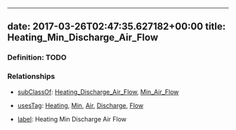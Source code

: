 
---
date: 2017-03-26T02:47:35.627182+00:00
title: Heating_Min_Discharge_Air_Flow
---
### Definition: TODO

### Relationships

* [subClassOf](http://www.w3.org/2000/01/rdf-schema#subClassOf): [Heating_Discharge_Air_Flow](https://brickschema.org/schema/1.0/Brick#Heating_Discharge_Air_Flow), [Min_Air_Flow](https://brickschema.org/schema/1.0/Brick#Min_Air_Flow)

* [usesTag](https://brickschema.org/schema/1.0/BrickFrame#usesTag): [Heating](https://brickschema.org/schema/1.0/BrickTag#Heating), [Min](https://brickschema.org/schema/1.0/BrickTag#Min), [Air](https://brickschema.org/schema/1.0/BrickTag#Air), [Discharge](https://brickschema.org/schema/1.0/BrickTag#Discharge), [Flow](https://brickschema.org/schema/1.0/BrickTag#Flow)

* [label](http://www.w3.org/2000/01/rdf-schema#label): Heating Min Discharge Air Flow
